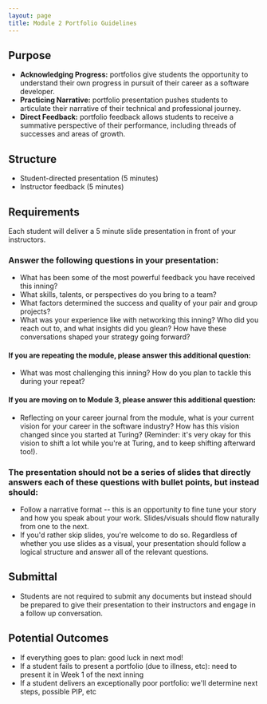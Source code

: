 ```yaml
---
layout: page
title: Module 2 Portfolio Guidelines
---
```


## Purpose

- **Acknowledging Progress:** portfolios give students the opportunity to understand their own progress in pursuit of their career as a software developer.
- **Practicing Narrative:** portfolio presentation pushes students to articulate their narrative of their technical and professional journey.
- **Direct Feedback:** portfolio feedback allows students to receive a summative perspective of their performance, including threads of successes and areas of growth.

## Structure

- Student-directed presentation (5 minutes)
- Instructor feedback (5 minutes)

## Requirements

Each student will deliver a 5 minute slide presentation in front of your instructors.

### Answer the following questions in your presentation:

- What has been some of the most powerful feedback you have received this inning?
- What skills, talents, or perspectives do you bring to a team?
- What factors determined the success and quality of your pair and group projects?
- What was your experience like with networking this inning? Who did you reach out to, and what insights did you glean? How have these conversations shaped your strategy going forward?

#### If you are repeating the module, please answer this additional question:

- What was most challenging this inning? How do you plan to tackle this during your repeat?

#### If you are moving on to Module 3, please answer this additional question:

- Reflecting on your career journal from the module, what is your current vision for your career in the software industry? How has this vision changed since you started at Turing? (Reminder: it's very okay for this vision to shift a lot while you're at Turing, and to keep shifting afterward too!).

### The presentation should not be a series of slides that directly answers each of these questions with bullet points, but instead should:

- Follow a narrative format -- this is an opportunity to fine tune your story and how you speak about your work. Slides/visuals should flow naturally from one to the next.
- If you'd rather skip slides, you're welcome to do so. Regardless of whether you use slides as a visual, your presentation should follow a logical structure and answer all of the relevant questions.

## Submittal

- Students are not required to submit any documents but instead should be prepared to give their presentation to their instructors and engage in a follow up conversation.

## Potential Outcomes

- If everything goes to plan: good luck in next mod!
- If a student fails to present a portfolio (due to illness, etc): need to present it in Week 1 of the next inning
- If a student delivers an exceptionally poor portfolio: we'll determine next steps, possible PIP, etc
